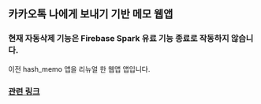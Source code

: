 ## 카카오톡 나에게 보내기 기반 메모 웹앱

### 현재 자동삭제 기능은 Firebase Spark 유료 기능 종료로 작동하지 않습니다.

이전 hash_memo 앱을 리뉴얼 한 웹앱 앱입니다.


### [관련 링크](https://code-pie.notion.site/Memo-nt-Portfolio-1fa2c9906aa4408dafbd9c8b20fac62e?pvs=4)
